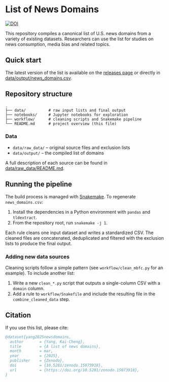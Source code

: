 # List of News Domains

[![DOI](https://zenodo.org/badge/DOI/10.5281/zenodo.15073918.svg)](https://doi.org/10.5281/zenodo.15073918)

This repository compiles a canonical list of U.S. news domains from a variety of existing datasets. Researchers can use the list for studies on news consumption, media bias and related topics.

## Quick start

The latest version of the list is available on the [releases page](https://github.com/yang3kc/list_of_news_domains/releases) or directly in [data/output/news_domains.csv](data/output/news_domains.csv).

## Repository structure

```
.
├── data/          # raw input lists and final output
├── notebooks/     # Jupyter notebooks for exploration
├── workflow/      # cleaning scripts and Snakemake pipeline
└── README.md      # project overview (this file)
```

### Data
- `data/raw_data/` – original source files and exclusion lists
- `data/output/` – the compiled list of domains

A full description of each source can be found in [data/raw_data/README.md](data/raw_data/README.md).

## Running the pipeline

The build process is managed with [Snakemake](https://snakemake.readthedocs.io). To regenerate `news_domains.csv`:

1. Install the dependencies in a Python environment with `pandas` and `tldextract`.
2. From the repository root, run `snakemake -j 1`.

Each rule cleans one input dataset and writes a standardized CSV. The cleaned files are concatenated, deduplicated and filtered with the exclusion lists to produce the final output.

### Adding new data sources

Cleaning scripts follow a simple pattern (see `workflow/clean_mbfc.py` for an example). To include another list:
1. Write a new `clean_*.py` script that outputs a single-column CSV with a `domain` column.
2. Add a rule to `workflow/Snakefile` and include the resulting file in the `combine_cleaned_data` step.

## Citation

If you use this list, please cite:

```bibtex
@dataset{yang2025newsdomains,
  author       = {Yang, Kai-Cheng},
  title        = {A list of news domains},
  month        = mar,
  year         = {2025},
  publisher    = {Zenodo},
  doi          = {10.5281/zenodo.15073918},
  url          = {https://doi.org/10.5281/zenodo.15073918},
}
```
